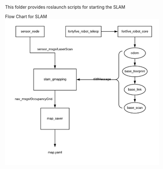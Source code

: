 This folder provides roslaunch scripts for starting the SLAM

Flow Chart for SLAM
![Image of SLAM](https://github.com/CS45-FortyFive/FortyFive-Robot_ws/blob/master/images_videos/fortyfive_robo_slam.png)
